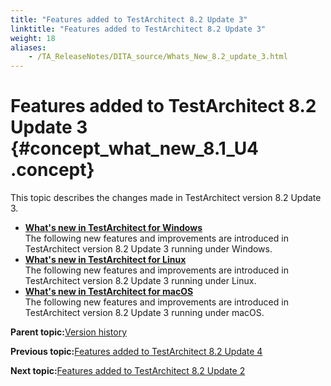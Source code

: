 ```yaml
--- 
title: "Features added to TestArchitect 8.2 Update 3"
linktitle: "Features added to TestArchitect 8.2 Update 3"
weight: 18
aliases: 
    - /TA_ReleaseNotes/DITA_source/Whats_New_8.2_update_3.html
---
```

# Features added to TestArchitect 8.2 Update 3 {#concept_what_new_8.1_U4 .concept}

This topic describes the changes made in TestArchitect version 8.2 Update 3.

-   **[What's new in TestArchitect for Windows](../../TA_ReleaseNotes/DITA_source/Whats_New_8.2_update_3_Windows.html)**  
The following new features and improvements are introduced in TestArchitect version 8.2 Update 3 running under Windows.
-   **[What's new in TestArchitect for Linux](../../TA_ReleaseNotes/DITA_source/Whats_New_8.2_update_3_Linux.html)**  
The following new features and improvements are introduced in TestArchitect version 8.2 Update 3 running under Linux.
-   **[What's new in TestArchitect for macOS](../../TA_ReleaseNotes/DITA_source/Whats_New_8.2_update_3_Mac.html)**  
The following new features and improvements are introduced in TestArchitect version 8.2 Update 3 running under macOS.

**Parent topic:**[Version history](../../TA_ReleaseNotes/DITA_source/Version_History.html)

**Previous topic:**[Features added to TestArchitect 8.2 Update 4](../../TA_ReleaseNotes/DITA_source/Whats_New_8.2_update_4.html)

**Next topic:**[Features added to TestArchitect 8.2 Update 2](../../TA_ReleaseNotes/DITA_source/Whats_New_8.2_update_2.html)

